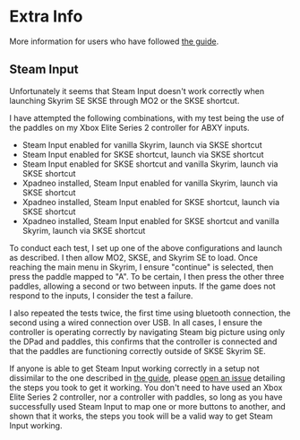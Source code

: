# Extra Info

More information for users who have followed [the guide](./guide.md).

## Steam Input

Unfortunately it seems that Steam Input doesn't work correctly when launching Skyrim SE SKSE through
MO2 or the SKSE shortcut.

I have attempted the following combinations, with my test being the use of the paddles on my Xbox
Elite Series 2 controller for ABXY inputs.

- Steam Input enabled for vanilla Skyrim, launch via SKSE shortcut
- Steam Input enabled for SKSE shortcut, launch via SKSE shortcut
- Steam Input enabled for SKSE shortcut and vanilla Skyrim, launch via SKSE shortcut
- Xpadneo installed, Steam Input enabled for vanilla Skyrim, launch via SKSE shortcut
- Xpadneo installed, Steam Input enabled for SKSE shortcut, launch via SKSE shortcut
- Xpadneo installed, Steam Input enabled for SKSE shortcut and vanilla Skyrim, launch via SKSE
  shortcut

To conduct each test, I set up one of the above configurations and launch as described. I then allow
MO2, SKSE, and Skyrim SE to load. Once reaching the main menu in Skyrim, I ensure "continue" is
selected, then press the paddle mapped to "A". To be certain, I then press the other three paddles,
allowing a second or two between inputs. If the game does not respond to the inputs, I consider the
test a failure.

I also repeated the tests twice, the first time using bluetooth connection, the second using a wired
connection over USB. In all cases, I ensure the controller is operating correctly by navigating
Steam big picture using only the DPad and paddles, this confirms that the controller is connected
and that the paddles are functioning correctly outside of SKSE Skyrim SE.

If anyone is able to get Steam Input working correctly in a setup not dissimilar to the one
described in [the guide](./guide.md), please
[open an issue](https://github.com/WillsterJohnson/mo2-skse-skyrim-se/issues) detailing the steps
you took to get it working. You don't need to have used an Xbox Elite Series 2 controller, nor a
controller with paddles, so long as you have successfully used Steam Input to map one or more
buttons to another, and shown that it works, the steps you took will be a valid way to get Steam
Input working.
